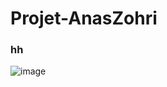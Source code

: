 # Projet-AnasZohri
### hh
![image](https://user-images.githubusercontent.com/57589103/219888687-8834fed6-7e80-40ea-b638-a7b7305da423.png)
